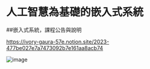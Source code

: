 # 人工智慧為基礎的嵌入式系統

##嵌入式系統，課程公告與說明

https://ivory-gaura-57e.notion.site/2023-477be027e7a7473092b7e161aa8acb74

![image](https://github.com/ba1213029/ES-Fall2023/assets/144580662/26c42f63-835d-49c7-97b6-aee641b39898)
